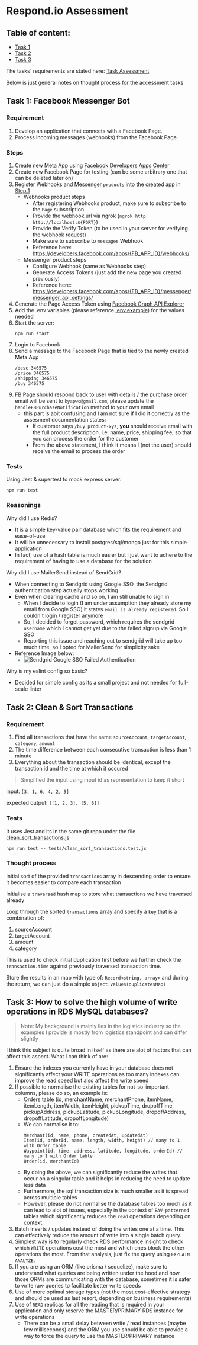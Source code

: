 # Respond.io Assessment

## Table of content:
- [Task 1](#facebook-messenger-bot)
- [Task 2](#clean-and-sort-transactions)
- [Task 3](#how-to-solve-high-volume-write-operations)


The tasks' requirements are stated here: [Task Assessment](https://drive.google.com/file/d/1lIf-25aQ1-s2BtJegcPVcWfpPw0M3aF0/view?usp=sharing)

Below is just general notes on thought process for the accessment tasks


<a id="facebook-messenger-bot"></a>
## Task 1: Facebook Messenger Bot
### Requirement
1. Develop an application that connects with a Facebook Page.
2. Process incoming messages (webhooks) from the Facebook Page.

### Steps
1. Create new Meta App using [Facebook Developers Apps Center](https://developers.facebook.com/apps/?show_reminder=true)
2. Create new Facebook Page for testing (can be some arbitrary one that can be deleted later on)
3. Register Webhooks and Messenger `products` into the created app in [Step 1](#create-new-meta-app-using-facebook-developers-apps-center)
    - Webhooks product steps
        - After registering Webhooks product, make sure to subscribe to the `Page` subscription
        - Provide the webhook url via ngrok (`ngrok http http://localhost:${PORT}`)
        - Provide the Verify Token (to be used in your server for verifying the webhook request)
        - Make sure to subscribe to `messages` Webhook
        - Reference here: https://developers.facebook.com/apps/{FB_APP_ID}/webhooks/
    - Messenger product steps
        - Configure Webhook (same as Webhooks step)
        - Generate Access Tokens (just add the new page you created previously)
        - Reference here: https://developers.facebook.com/apps/{FB_APP_ID}/messenger/messenger_api_settings/
4. Generate the Page Access Token using [Facebook Graph API Explorer](https://developers.facebook.com/tools/explorer?method=GET&path=me?fields%3Did,name&version=v19.0)
5. Add the .env variables (please reference [.env.example](./.env.example)) for the values needed
6. Start the server:
    ```
    npm run start
    ```
7. Login to Facebook
8. Send a message to the Facebook Page that is tied to the newly created Meta App
    ```
    /desc 346575
    /price 346575
    /shipping 346575
    /buy 346575
    ```
9. FB Page should respond back to user with details / the purchase order email will be sent to `kyapwc@gmail.com`, please update the `handleFBPurchaseNotification` method to your own email
    - this part is abit confusing and I am not sure if I did it correctly as the assesment documentation states:
        - If customer says `/buy product-xyz`, **you** should receive email with the full product description. i.e: name, price, shipping fee, so that you can process the order for the customer
        - From the above statement, I think it means I (not the user) should receive the email to process the order

### Tests
Using Jest & supertest to mock express server.

```
npm run test
```

### Reasonings
Why did I use Redis?
- It is a simple key-value pair database which fits the requirement and ease-of-use
- It will be unnecessary to install postgres/sql/mongo just for this simple application
- In fact, use of a hash table is much easier but I just want to adhere to the requirement of having to use a database for the solution

Why did I use MailerSend instead of SendGrid?
- When connecting to Sendgrid using Google SSO, the Sendgrid authentication step actually stops working
- Even when clearing cache and so on, I am still unable to sign in
    - When I decide to login (I am under assumption they already store my email from Google SSO) it states `email is already registered`. So I couldn't login / register anymore
    - So, I decided to forget password, which requires the sendgrid `username` which I cannot get yet due to the failed signup via Google SSO
    - Reporting this issue and reaching out to sendgrid will take up too much time, so I opted for MailerSend for simplicity sake
- Reference Image below:
    - ![Sendgrid Google SSO Failed Authentication](https://raw.githubusercontent.com/kyapwc/respondio-task/master/assets/sendgrid_fail_login.png)

Why is my eslint config so basic?
- Decided for simple config as its a small project and not needed for full-scale linter

<a id="clean-and-sort-transactions"></a>
## Task 2: Clean & Sort Transactions
### Requirement
1. Find all transactions that have the same `sourceAccount`, `targetAccount`, `category`, `amount`
2. The time difference between each consecutive transaction is less than 1 minute
3. Everything about the transaction should be identical, except the transaction id and the time at which it occured

> Simplified the input using input id as representation to keep it short

input: `[3, 1, 6, 4, 2, 5]`

expected output: `[[1, 2, 3], [5, 6]]`

### Tests
It uses Jest and its in the same git repo under the file [clean_sort_transactions.js](./clean_sort_transactions.js)
```
npm run test -- tests/clean_sort_transactions.test.js
```

### Thought process
Initial sort of the provided `transactions` array in descending order to ensure it becomes easier to compare each transaction

Initialise a `traversed` hash map to store what transactions we have traversed already

Loop through the sorted `transactions` array and specify a `key` that is a combination of:
1. sourceAccount
2. targetAccount
3. amount
4. category

This is used to check initial duplication first before we further check the `transaction.time` against previously traversed transaction time.

Store the results in an map with type of: `Record<string, array>` and during the return, we can just do a simple `Object.values(duplicatesMap)`

<a id="how-to-solve-high-volume-write-operations"></a>
## Task 3: How to solve the high volume of write operations in RDS MySQL databases?
> Note: My background is mainly lies in the logistics industry so the examples I provide is mostly from logistics standpoint and can differ slightly

I think this subject is quite broad in itself as there are alot of factors that can affect this aspect. What I can think of are:

1. Ensure the indexes you currently have in your database does not significantly affect your WRITE operations as too many indexes can improve the read speed but also affect the write speed
2. If possible to normalise the existing tables for not-so-important columns, please do so, an example is:
    - Orders table (id, merchantName, merchantPhone, itemName, itemLength, itemWidth, itemHeight, pickupTime, dropoffTime, pickupAddress, pickupLatitude, pickupLongitude, dropoffAddress, dropoffLatitude, dropoffLongitude)
    - We can normalise it to:
        ```
        Merchant(id, name, phone, createdAt, updatedAt)
        Item(id, orderId, name, length, width, height) // many to 1 with Order table
        Waypoint(id, time, address, latitude, longitude, orderId) // many to 1 with Order table
        Order(id, merchantId)
        ```
    - By doing the above, we can significantly reduce the writes that occur on a singular table and it helps in reducing the need to update less data
    - Furthermore, the sql transaction size is much smaller as it is spread across multiple tables
    - However, please do not normalise the database tables too much as it can lead to alot of issues, especially in the context of `EAV-patterned` tables which significantly reduces the `read` operations depending on context.
3. Batch inserts / updates instead of doing the writes one at a time. This can effectively reduce the amount of write into a single batch query.
4. Simplest way is to regularly check RDS performance insight to check which `WRITE` operations cost the most and which ones block the other operations the most. From that analysis, just fix the query using `EXPLAIN ANALYZE`.
5. If you are using an ORM (like prisma / sequelize), make sure to understand what queries are being written under the hood and how those ORMs are communicating with the database, sometimes it is safer to write raw queries to facilitate better write speeds
6. Use of more optimal storage types (not the most cost-effective strategy and should be used as last resort, depending on business requirements)
7. Use of `READ` replicas for all the reading that is required in your application and only reserve the MASTER/PRIMARY RDS instance for write operations
    - There can be a small delay between write / read instances (maybe few milliseconds) and the ORM you use should be able to provide a way to force the query to use the MASTER/PRIMARY instance
